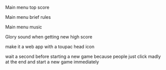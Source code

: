 
Main menu top score

Main menu brief rules

Main menu music

Glory sound when getting new high score

make it a web app
  with a toupac head icon

wait a second before starting a new game because people just click madly at the end and start a new game immediately